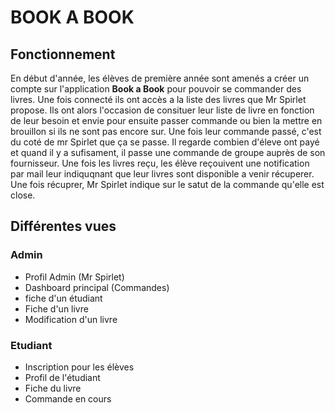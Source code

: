 # BOOK A BOOK 

## Fonctionnement
En début d'année, les élèves de première année sont amenés a créer un compte sur l'application **Book a Book** pour pouvoir se commander des livres. Une fois connecté ils ont accès a la liste des livres que Mr Spirlet propose. Ils ont alors l'occasion de consituer leur liste de livre en fonction de leur besoin et envie pour ensuite passer commande ou bien la mettre en brouillon si ils ne sont pas encore sur. Une fois leur commande passé, c'est du coté de mr Spirlet que ça se passe. Il regarde combien d'éleve ont payé et quand il y a sufisament, il passe une commande de groupe auprès de son fournisseur. Une fois les livres reçu, les élève reçouivent une notification par mail leur indiquqnant que leur livres sont disponible a venir récuperer. Une fois récuprer, Mr Spirlet indique sur le satut de la commande qu'elle est close.

## Différentes vues

### Admin
- Profil Admin (Mr Spirlet)
- Dashboard principal (Commandes)
- fiche d'un étudiant
- Fiche d'un livre
- Modification d'un livre


### Etudiant
- Inscription pour les élèves
- Profil de l'étudiant
- Fiche du livre
- Commande en cours
